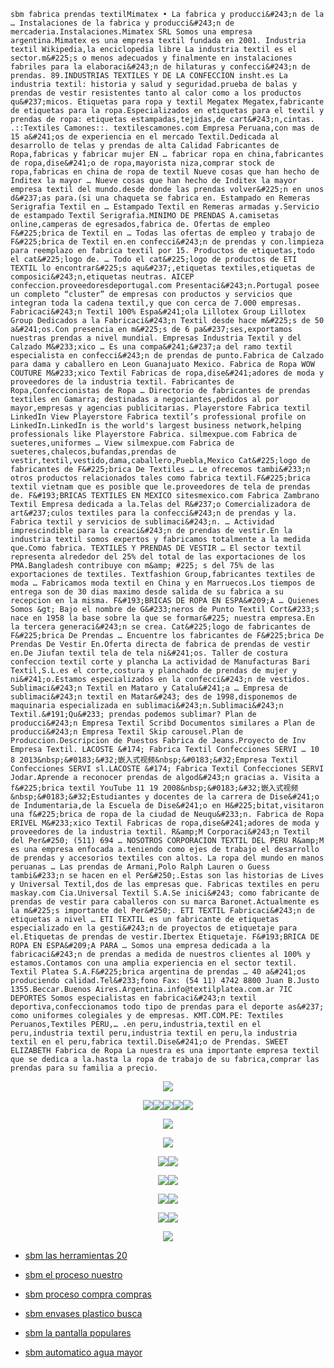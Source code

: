 
```
sbm fabrica prendas textilMimatex • La fabrica y producci&#243;n de la … Instalaciones de la fabrica y producci&#243;n de mercaderia.Instalaciones.Mimatex SRL Somos una empresa argentina.Mimatex es una empresa textil fundada en 2001. Industria textil Wikipedia,la enciclopedia libre La industria textil es el sector.m&#225;s o menos adecuados y finalmente en instalaciones fabriles para la elaboraci&#243;n de hilaturas y confecci&#243;n de prendas. 89.INDUSTRIAS TEXTILES Y DE LA CONFECCION insht.es La industria textil: historia y salud y seguridad.prueba de balas y prendas de vestir resistentes tanto al calor como a los productos qu&#237;micos. Etiquetas para ropa y textil Megatex Megatex,fabricante de etiquetas para la ropa.Especializados en etiquetas para el textil y prendas de ropa: etiquetas estampadas,tejidas,de cart&#243;n,cintas. .::Textiles Camones::. textilescamones.com Empresa Peruana,con mas de 15 a&#241;os de experiencia en el mercado Textil.Dedicada al desarrollo de telas y prendas de alta Calidad Fabricantes de Ropa,fabricas y fabricar mujer EN … fabricar ropa en china,fabricantes de ropa,dise&#241;o de ropa,mayorista niza,comprar stock de ropa,fabricas en china de ropa de textil Nueve cosas que han hecho de Inditex la mayor … Nueve cosas que han hecho de Inditex la mayor empresa textil del mundo.desde donde las prendas volver&#225;n en unos d&#237;as para.(si una chaqueta se fabrica en. Estampado en Remeras Serigrafia Textil en … Estampado Textil en Remeras armadas y.Servicio de estampado Textil Serigrafia.MINIMO DE PRENDAS A.camisetas online,camperas de egresados,fabrica de. Ofertas de empleo F&#225;brica de Textil en … Todas las ofertas de empleo y trabajo de F&#225;brica de Textil en.en confecci&#243;n de prendas y con.limpieza para reemplazo en fabrica textil por 15. Productos de etiquetas,todo el cat&#225;logo de. … Todo el cat&#225;logo de productos de ETI TEXTIL lo encontrar&#225;s aqu&#237;,etiquetas textiles,etiquetas de composici&#243;n,etiquetas neutras. AICEP confeccion.proveedoresdeportugal.com Presentaci&#243;n.Portugal posee un completo “cluster” de empresas con productos y servicios que integran toda la cadena textil,y que con cerca de 7.000 empresas. Fabricaci&#243;n Textil 100% Espa&#241;ola Lillotex Group Lillotex Group Dedicados a la Fabricaci&#243;n Textil desde hace m&#225;s de 50 a&#241;os.Con presencia en m&#225;s de 6 pa&#237;ses,exportamos nuestras prendas a nivel mundial. Empresas Industria Textil y del Calzado M&#233;xico … Es una compa&#241;&#237;a del ramo textil especialista en confecci&#243;n de prendas de punto.Fabrica de Calzado para dama y caballero en Leon Guanajuato Mexico. Fabrica de Ropa WOW COUTURE M&#233;xico Textil Fabricas de ropa,dise&#241;adores de moda y proveedores de la industria textil. Fabricantes de Ropa,Confeccionistas de Ropa … Directorio de fabricantes de prendas textiles en Gamarra; destinadas a negociantes,pedidos al por mayor,empresas y agencias publicitarias. Playerstore Fabrica textil LinkedIn View Playerstore Fabrica textil’s professional profile on LinkedIn.LinkedIn is the world's largest business network,helping professionals like Playerstore Fabrica. silmexpue.com Fabrica de sueteres,uniformes … View silmexpue.com Fabrica de sueteres,chalecos,bufandas,prendas de vestir,textil,vestido,dama,caballero,Puebla,Mexico Cat&#225;logo de fabricantes de F&#225;brica De Textiles … Le ofrecemos tambi&#233;n otros productos relacionados tales como fabrica textil.F&#225;brica textil vietnam que es posible que le.proveedores de tela de prendas de. F&#193;BRICAS TEXTILES EN MEXICO sitesmexico.com Fabrica Zambrano Textil Empresa dedicada a la.Telas del R&#237;o Comercializadora de art&#237;culos textiles para la confecci&#243;n de prendas y la. Fabrica textil y servicios de sublimaci&#243;n. … Actividad imprescindible para la creaci&#243;n de prendas de vestir.En la industria textil somos expertos y fabricamos totalmente a la medida que.Como fabrica. TEXTILES Y PRENDAS DE VESTIR … El sector textil representa alrededor del 25% del total de las exportaciones de los PMA.Bangladesh contribuye con m&amp; #225; s del 75% de las exportaciones de textiles. Textfashion Group,fabricantes textiles de moda … Fabricamos moda textil en China y en Marruecos.Los tiempos de entrega son de 30 dias maximo desde salida de su fabrica a su recepcion en la misma. F&#193;BRICAS DE ROPA EN ESPA&#209;A … Quienes Somos &gt; Bajo el nombre de G&#233;neros de Punto Textil Cort&#233;s nace en 1958 la base sobre la que se formar&#225; nuestra empresa.En la tercera generaci&#243;n se crea. Cat&#225;logo de fabricantes de F&#225;brica De Prendas … Encuentre los fabricantes de F&#225;brica De Prendas De Vestir En.Oferta directa de fabrica de prendas de vestir en.De Jiufan textil tela de tela ni&#241;os. Taller de costura confeccion textil corte y plancha La actividad de Manufacturas Bari Textil,S.L.es el corte,costura y planchado de prendas de mujer y ni&#241;o.Estamos especializados en la confecci&#243;n de vestidos. Sublimaci&#243;n Textil en Mataro y Catalu&#241;a … Empresa de sublimaci&#243;n textil en Matar&#243; des de 1998,disponemos de maquinaria especializada en sublimaci&#243;n.Sublimaci&#243;n Textil.&#191;Qu&#233; prendas podemos sublimar? Plan de producci&#243;n Empresa Textil Scribd Documentos similares a Plan de producci&#243;n Empresa Textil Skip carousel.Plan de Produccion.Descripcion de Puestos Fabrica de Jeans.Proyecto de Inv Empresa Textil. LACOSTE &#174; Fabrica Textil Confecciones SERVI … 10 8 2013&nbsp;&#0183;&#32;嵌入式视频&nbsp;&#0183;&#32;Empresa Textil Confecciones SERVI sl.LACOSTE &#174; Fabrica Textil Confecciones SERVI Jodar.Aprende a reconocer prendas de algod&#243;n gracias a. Visita a f&#225;brica textil YouTube 11 19 2008&nbsp;&#0183;&#32;嵌入式视频&nbsp;&#0183;&#32;Estudiantes y docentes de la carrera de Dise&#241;o de Indumentaria,de la Escuela de Dise&#241;o en H&#225;bitat,visitaron una f&#225;brica de ropa de la ciudad de Neuqu&#233;n. Fabrica de Ropa ERIVEL M&#233;xico Textil Fabricas de ropa,dise&#241;adores de moda y proveedores de la industria textil. R&amp;M Corporaci&#243;n Textil del Per&#250; (511) 694 … NOSOTROS CORPORACION TEXTIL DEL PERU R&amp;M es una empresa enfocada a.teniendo como ejes de trabajo el desarrollo de prendas y accesorios textiles con altos. La ropa del mundo en manos peruanas … Las prendas de Armani,Polo Ralph Lauren o Guess tambi&#233;n se hacen en el Per&#250;.Estas son las historias de Lives y Universal Textil,dos de las empresas que. Fabricas textiles en peru maskay.com Cia.Universal Textil S.A.Se inici&#243; como fabricante de prendas de vestir para caballeros con su marca Baronet.Actualmente es la m&#225;s importante del Per&#250;. ETI TEXTIL Fabricaci&#243;n de etiquetas a nivel … ETI TEXTIL es un fabricante de etiquetas especializado en la gesti&#243;n de proyectos de etiquetaje para el.Etiquetas de prendas de vestir.Ibertex Etiquetaje. F&#193;BRICA DE ROPA EN ESPA&#209;A PARA … Somos una empresa dedicada a la fabricaci&#243;n de prendas a medida de nuestros clientes al 100% y estamos.Contamos con una amplia experiencia en el sector textil. Textil Platea S.A.F&#225;brica argentina de prendas … 40 a&#241;os produciendo calidad.Tel&#233;fono Fax: (54 11) 4742 8800 Juan B.Justo 1355.Beccar.Buenos Aires.Argentina.info@textilplatea.com.ar 7IC DEPORTES Somos especialistas en fabricaci&#243;n textil deportiva,confeccionamos todo tipo de prendas para el deporte as&#237; como uniformes colegiales y de empresas. KMT.COM.PE: Textiles Peruanos,Textiles PERU,… .en peru,industria,textil en el peru,industria textil peru,industria textil en peru,la industria textil en el peru,fabrica textil.Dise&#241;o de Prendas. SWEET ELIZABETH Fabrica de Ropa La nuestra es una importante empresa textil que se dedica a la.hasta la ropa de trabajo de su fabrica,comprar las prendas para su familia a precio. 
```

<div align="center">

<a href="https://es-crusher.shibang-china.com/github&k=sbm+fabrica+prendas+textil"><img src="https://static.shibang-china.com/es/crusher/logo.jpg"></a>

<a href="https://es-crusher.shibang-china.com/github&k=sbm+fabrica+prendas+textil"><img src="https://static.shibang-china.com/es/crusher/index.jpg"></a><a href="https://es-crusher.shibang-china.com/material.htmlgithub&k=sbm+fabrica+prendas+textil"><img src="https://static.shibang-china.com/es/crusher/material.jpg"></a><a href="https://es-crusher.shibang-china.com/application.htmlgithub&k=sbm+fabrica+prendas+textil"><img src="https://static.shibang-china.com/es/crusher/application.jpg"></a><a href="https://es-crusher.shibang-china.com/aboutus.htmlgithub&k=sbm+fabrica+prendas+textil"><img src="https://static.shibang-china.com/es/crusher/aboutus.jpg"></a><a href="https://es-crusher.shibang-china.com/contact.htmlgithub&k=sbm+fabrica+prendas+textil"><img src="https://static.shibang-china.com/es/crusher/contact.jpg"></a>

<a href="https://es-crusher.shibang-china.com/github&k=sbm+fabrica+prendas+textil"><img src="https://static.shibang-china.com/es/crusher/banner.jpg"></a>

<a href="https://swt.shibang-china.com/github&k=sbm+fabrica+prendas+textil"><img src="https://static.shibang-china.com/es/crusher/text.jpg"></a>

<a href="https://swt.shibang-china.com/github&k=sbm+fabrica+prendas+textil"><img src="https://static.shibang-china.com/es/crusher/chat.jpg"></a><a href="https://es-crusher.shibang-china.com/contact.htmlgithub&k=sbm+fabrica+prendas+textil"><img src="https://static.shibang-china.com/es/crusher/message.jpg"></a>

<a href="https://es-crusher.shibang-china.com/products/pe.htmlgithub&k=sbm+fabrica+prendas+textil"><img src="https://static.shibang-china.com/es/crusher/pe.jpg"></a><a href="https://es-crusher.shibang-china.com/products/pf.htmlgithub&k=sbm+fabrica+prendas+textil"><img src="https://static.shibang-china.com/es/crusher/pf.jpg"></a>

<a href="https://es-crusher.shibang-china.com/products/hpt.htmlgithub&k=sbm+fabrica+prendas+textil"><img src="https://static.shibang-china.com/es/crusher/hpt.jpg"></a><a href="https://es-crusher.shibang-china.com/products/vsi.htmlgithub&k=sbm+fabrica+prendas+textil"><img src="https://static.shibang-china.com/es/crusher/vsi.jpg"></a>

<a href="https://es-crusher.shibang-china.com/products/klv.htmlgithub&k=sbm+fabrica+prendas+textil"><img src="https://static.shibang-china.com/es/crusher/klv.jpg"></a><a href="https://es-crusher.shibang-china.com/products/portable.htmlgithub&k=sbm+fabrica+prendas+textil"><img src="https://static.shibang-china.com/es/crusher/portable.jpg"></a>

<a href="https://swt.shibang-china.com/github&k=sbm+fabrica+prendas+textil"><img src="https://static.shibang-china.com/es/crusher/case.jpg"></a>

</div>


* [sbm las herramientas 20](sbm%20las%20herramientas%2020.md)

* [sbm el proceso nuestro](sbm%20el%20proceso%20nuestro.md)

* [sbm proceso compra compras](sbm%20proceso%20compra%20compras.md)

* [sbm envases plastico busca](sbm%20envases%20plastico%20busca.md)

* [sbm la pantalla populares](sbm%20la%20pantalla%20populares.md)

* [sbm automatico agua mayor](sbm%20automatico%20agua%20mayor.md)